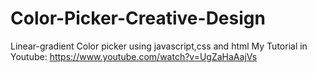 # Color-Picker-Creative-Design
Linear-gradient Color picker using javascript,css and html
My Tutorial in Youtube: https://www.youtube.com/watch?v=UgZaHaAajVs
